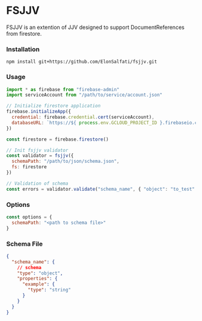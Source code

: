# FSJJV

FSJJV is an extention of JJV designed to support DocumentReferences from firestore.

### Installation
```shell
npm install git+https://github.com/ElonSalfati/fsjjv.git
```

### Usage
```javascript
import * as firebase from "firebase-admin"
import serviceAccount from "/path/to/service/account.json"

// Initialize firestore application
firebase.initializeApp({
  credential: firebase.credential.cert(serviceAccount),
  databaseURL: `https://${ process.env.GCLOUD_PROJECT_ID }.firebaseio.com`
})

const firestore = firebase.firestore()

// Init fsjjv validator
const validator = fsjjv({
  schemaPath: "/path/to/json/schema.json",
  fs: firestore
})

// Validation of schema
const errors = validator.validate("schema_name", { "object": "to_test" })
```

### Options
```javascript
const options = {
  schemaPath: "<path to schema file>"
}
```

### Schema File
```json
{
  "schema_name": {
    // schema
    "type": "object",
    "properties": {
      "example": {
        "type": "string"
      }
    }
  }
}
```
